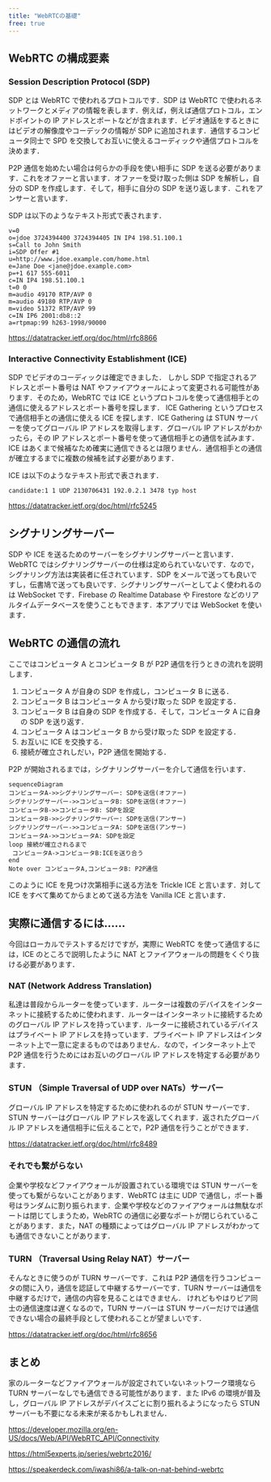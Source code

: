 ```yaml
---
title: "WebRTCの基礎"
free: true
---
```


## WebRTC の構成要素

### Session Description Protocol (SDP)

SDP とは WebRTC で使われるプロトコルです．SDP は WebRTC で使われるネットワークとメディアの情報を表します．例えば，例えば通信プロトコル，エンドポイントの IP アドレスとポートなどが含まれます．ビデオ通話をするときにはビデオの解像度やコーデックの情報が SDP に追加されます．通信するコンピュータ同士で SPD を交換してお互いに使えるコーディックや通信プロトコルを決めます．

P2P 通信を始めたい場合は何らかの手段を使い相手に SDP を送る必要があります．これをオファーと言います．オファーを受け取った側は SDP を解析し，自分の SDP を作成します．そして，相手に自分の SDP を送り返します．これをアンサーと言います．

SDP は以下のようなテキスト形式で表されます．

```
v=0
o=jdoe 3724394400 3724394405 IN IP4 198.51.100.1
s=Call to John Smith
i=SDP Offer #1
u=http://www.jdoe.example.com/home.html
e=Jane Doe <jane@jdoe.example.com>
p=+1 617 555-6011
c=IN IP4 198.51.100.1
t=0 0
m=audio 49170 RTP/AVP 0
m=audio 49180 RTP/AVP 0
m=video 51372 RTP/AVP 99
c=IN IP6 2001:db8::2
a=rtpmap:99 h263-1998/90000
```

https://datatracker.ietf.org/doc/html/rfc8866

### Interactive Connectivity Establishment (ICE)

SDP でビデオのコーディックは確定できました．
しかし SDP で指定されるアドレスとポート番号は NAT やファイアウォールによって変更される可能性があります．そのため，WebRTC では ICE というプロトコルを使って通信相手との通信に使えるアドレスとポート番号を探します．
ICE Gathering というプロセスで通信相手との通信に使える ICE を探します．ICE Gathering は STUN サーバーを使ってグローバル IP アドレスを取得します．グローバル IP アドレスがわかったら，その IP アドレスとポート番号を使って通信相手との通信を試みます．ICE はあくまで候補なため確実に通信できるとは限りません．通信相手との通信が確立するまでに複数の候補を試す必要があります．

ICE は以下のようなテキスト形式で表されます．

```
candidate:1 1 UDP 2130706431 192.0.2.1 3478 typ host
```

https://datatracker.ietf.org/doc/html/rfc5245

## シグナリングサーバー

SDP や ICE を送るためのサーバーをシグナリングサーバーと言います．WebRTC ではシグナリングサーバーの仕様は定められていないです．なので，シグナリング方法は実装者に任されています．SDP をメールで送っても良いですし，伝書鳩で送っても良いです．シグナリングサーバーとしてよく使われるのは WebSocket です．Firebase の Realtime Database や Firestore などのリアルタイムデータベースを使うこともできます．本アプリでは WebSocket を使います．

## WebRTC の通信の流れ

ここではコンピュータ A とコンピュータ B が P2P 通信を行うときの流れを説明します．

1. コンピュータ A が自身の SDP を作成し，コンピュータ B に送る．
2. コンピュータ B はコンピュータ A から受け取った SDP を設定する．
3. コンピュータ B は自身の SDP を作成する．そして，コンピュータ A に自身の SDP を送り返す．
4. コンピュータ A はコンピュータ B から受け取った SDP を設定する．
5. お互いに ICE を交換する．
6. 接続が確立されしだい，P2P 通信を開始する．

P2P が開始されるまでは，シグナリングサーバーを介して通信を行います．

```mermaid
sequenceDiagram
コンピュータA->>シグナリングサーバー: SDPを送信(オファー)
シグナリングサーバー->>コンピュータB: SDPを送信(オファー)
コンピュータB->>コンピュータB: SDPを設定
コンピュータB->>シグナリングサーバー: SDPを送信(アンサー)
シグナリングサーバー->>コンピュータA: SDPを送信(アンサー)
コンピュータA->>コンピュータA: SDPを設定
loop 接続が確立されるまで
 コンピュータA->コンピュータB:ICEを送り合う
end
Note over コンピュータA,コンピュータB: P2P通信
```

このように ICE を見つけ次第相手に送る方法を Trickle ICE と言います．対して ICE をすべて集めてからまとめて送る方法を Vanilla ICE と言います．

## 実際に通信するには......

今回はローカルでテストするだけですが，実際に WebRTC を使って通信するには，ICE のところで説明したように NAT とファイアウォールの問題をくぐり抜ける必要があります．

### NAT (Network Address Translation)

私達は普段からルーターを使っています．ルーターは複数のデバイスをインターネットに接続するために使われます．ルーターはインターネットに接続するためのグローバル IP アドレスを持っています．ルーターに接続されているデバイスはプライベート IP アドレスを持っています．プライベート IP アドレスはインターネット上で一意に定まるものではありません．なので，インターネット上で P2P 通信を行うためにはお互いのグローバル IP アドレスを特定する必要があります．

### STUN （Simple Traversal of UDP over NATs）サーバー

グローバル IP アドレスを特定するために使われるのが STUN サーバーです．STUN サーバーはグローバル IP アドレスを返してくれます．返されたグローバル IP アドレスを通信相手に伝えることで，P2P 通信を行うことができます．

https://datatracker.ietf.org/doc/html/rfc8489

### それでも繋がらない

企業や学校などファイアウォールが設置されている環境では STUN サーバーを使っても繋がらないことがあります．WebRTC は主に UDP で通信し，ポート番号はランダムに割り振られます．企業や学校などのファイアウォールは無駄なポートは閉じてしまうため，WebRTC の通信に必要なポートが閉じられていることがあります．また，NAT の種類によってはグローバル IP アドレスがわかっても通信できないことがあります．

### TURN （Traversal Using Relay NAT）サーバー

そんなときに使うのが TURN サーバーです．これは P2P 通信を行うコンピュータの間に入り，通信を認証して中継するサーバーです．TURN サーバーは通信を中継するだけで，通信の内容を見ることはできません．
けれどもやはりピア同士の通信速度は遅くなるので，TURN サーバーは STUN サーバーだけでは通信できない場合の最終手段として使われることが望ましいです．

https://datatracker.ietf.org/doc/html/rfc8656

## まとめ

家のルーターなどファイアウォールが設定されていないネットワーク環境なら TURN サーバーなしでも通信できる可能性があります．また IPv6 の環境が普及し，グローバル IP アドレスがデバイスごとに割り振れるようになったら STUN サーバーも不要になる未来が来るかもしれません．

https://developer.mozilla.org/en-US/docs/Web/API/WebRTC_API/Connectivity

https://html5experts.jp/series/webrtc2016/

https://speakerdeck.com/iwashi86/a-talk-on-nat-behind-webrtc
